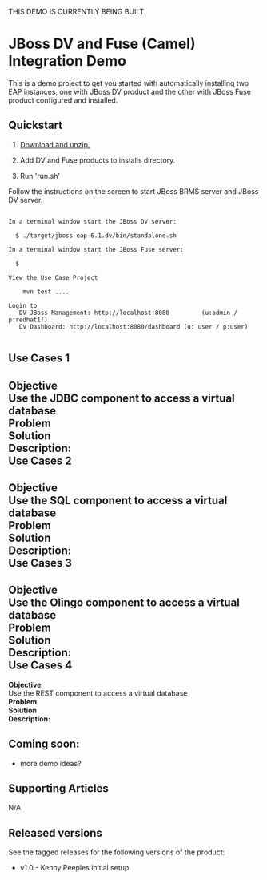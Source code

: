 THIS DEMO IS CURRENTLY BEING BUILT

JBoss DV and Fuse (Camel) Integration Demo
======================================
This is a demo project to get you started with automatically installing two EAP instances, one with JBoss 
DV product and the other with JBoss Fuse product configured and installed.

Quickstart
----------

1. [Download and unzip.](https://github.com/DataVirtualizationByExample/dv-fuse-integration-demo/archive/master.zip)

2. Add DV and Fuse products to installs directory.

3. Run 'run.sh'

Follow the instructions on the screen to start JBoss BRMS server and JBoss DV server.

   ```
                                                                                       
   In a terminal window start the JBoss DV server:                                         
                                                                                       
     $ ./target/jboss-eap-6.1.dv/bin/standalone.sh   
   
   In a terminal window start the JBoss Fuse server:                                         
                                                                                       
     $ 
                                                                                                                                                                         
   View the Use Case Project                                                                     
                                                                                       
       mvn test ....                                                   

   Login to 
      DV JBoss Management: http://localhost:8080         (u:admin / p:redhat1!)  
      DV Dashboard: http://localhost:8080/dashboard	(u: user / p:user)  


   ```

Use Cases 1 
------------  
**Objective**   
Use the JDBC component to access a virtual database  
**Problem**   
**Solution**   
**Description:**  
Use Cases 2 
------------  
**Objective**   
Use the SQL component to access a virtual database  
**Problem**   
**Solution**   
**Description:**  
Use Cases 3 
------------  
**Objective**   
Use the Olingo component to access a virtual database  
**Problem**   
**Solution**   
**Description:**  
Use Cases 4 
------------  
**Objective**   
Use the REST component to access a virtual database  
**Problem**   
**Solution**   
**Description:**  

Coming soon:
------------
   
   * more demo ideas?


Supporting Articles
-------------------
N/A  

Released versions
-----------------

See the tagged releases for the following versions of the product:

- v1.0 - Kenny Peeples initial setup
